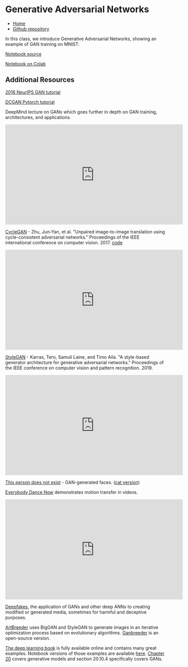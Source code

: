 # Generative Adversarial Networks

* [Home](https://supaerodatascience.github.io/deep-learning/)
* [Github repository](https://github.com/SupaeroDataScience/deep-learning/)

In this class, we introduce Generative Adversarial Networks, showing an example
of GAN training on MNIST.

[Notebook source](https://github.com/SupaeroDataScience/deep-learning/blob/main/GAN/Generative%20Adversarial%20Networks.ipynb)

[Notebook on Colab](https://colab.research.google.com/github/SupaeroDataScience/deep-learning/blob/main/GAN/Generative%20Adversarial%20Networks.ipynb)

## Additional Resources

[2016 NeurIPS GAN tutorial](https://arxiv.org/pdf/1701.00160.pdf)

[DCGAN Pytorch tutorial](https://pytorch.org/tutorials/beginner/dcgan_faces_tutorial.html)

DeepMind lecture on GANs which goes further in depth on GAN training, architectures, and applications.

<iframe width="560" height="315" src="https://www.youtube.com/embed/wFsI2WqUfdA" frameborder="0" allow="accelerometer; autoplay; clipboard-write; encrypted-media; gyroscope; picture-in-picture" allowfullscreen></iframe>

[CycleGAN](https://openaccess.thecvf.com/content_ICCV_2017/papers/Zhu_Unpaired_Image-To-Image_Translation_ICCV_2017_paper.pdf) - Zhu, Jun-Yan, et al. "Unpaired image-to-image translation using cycle-consistent adversarial networks." Proceedings of the IEEE international conference on computer vision. 2017. [code](https://junyanz.github.io/CycleGAN/)

<iframe width="560" height="315" src="https://www.youtube.com/embed/AxrKVfjSBiA" frameborder="0" allow="accelerometer; autoplay; clipboard-write; encrypted-media; gyroscope; picture-in-picture" allowfullscreen></iframe>

[StyleGAN](https://openaccess.thecvf.com/content_CVPR_2019/papers/Karras_A_Style-Based_Generator_Architecture_for_Generative_Adversarial_Networks_CVPR_2019_paper.pdf) - Karras, Tero, Samuli Laine, and Timo Aila. "A style-based generator architecture for generative adversarial networks." Proceedings of the IEEE conference on computer vision and pattern recognition. 2019.

<iframe width="560" height="315" src="https://www.youtube.com/embed/kSLJriaOumA" frameborder="0" allow="accelerometer; autoplay; clipboard-write; encrypted-media; gyroscope; picture-in-picture" allowfullscreen></iframe>

[This person does not exist](https://thispersondoesnotexist.com/) -
GAN-generated faces. ([cat version](https://thiscatdoesnotexist.com/))

[Everybody Dance Now](https://arxiv.org/pdf/1808.07371.pdf) demonstrates motion transfer in videos.

<iframe width="560" height="315" src="https://www.youtube.com/embed/PCBTZh41Ris" frameborder="0" allow="accelerometer; autoplay; clipboard-write; encrypted-media; gyroscope; picture-in-picture" allowfullscreen></iframe>

[Deepfakes](https://arxiv.org/pdf/2004.11138.pdf), the application of GANs and
other deep ANNs to creating modified or generated media, sometimes for harmful and deceptive purposes.

[ArtBreeder](https://artbreeder.com/) uses BigGAN and StyleGAN to generate
images in an iterative optimization process based on evolutionary algorithms.
[Ganbreeder](https://github.com/joel-simon/ganbreeder) is an open-source
version.

[The deep learning book](https://www.deeplearningbook.org/) is fully available
online and contains many great examples. Notebook versions of those examples are
available [here](https://github.com/hadrienj/deepLearningBook-Notes). [Chapter
20](https://www.deeplearningbook.org/contents/generative_models.html) covers
generative models and section 20.10.4 specifically covers GANs.

